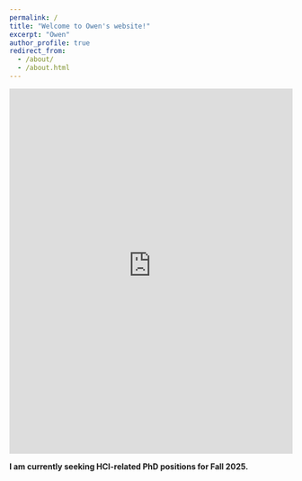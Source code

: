 ```yaml
---
permalink: /
title: "Welcome to Owen's website!"
excerpt: "Owen"
author_profile: true
redirect_from:
  - /about/
  - /about.html
---
```


<!-- Google tag (gtag.js) -->
<script async src="https://www.googletagmanager.com/gtag/js?id=G-GS0DQH3PM1"></script>
<script>
  window.dataLayer = window.dataLayer || [];
  function gtag(){dataLayer.push(arguments);}
  gtag('js', new Date());

  gtag('config', 'G-GS0DQH3PM1');
</script>

<iframe 
    src="https://virtual-owen-0033e3bcabb0.herokuapp.com/" 
    width="100%" height="650px" 
    style="border: none;"></iframe>

**I am currently seeking HCI-related PhD positions for Fall 2025.**
